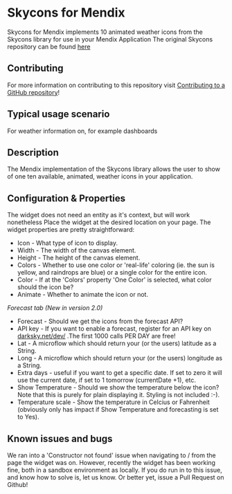# Skycons for Mendix

Skycons for Mendix implements 10 animated weather icons from the Skycons library for use in your Mendix Application
The original Skycons repository can be found [here](https://github.com/darkskyapp/skycons)

## Contributing

For more information on contributing to this repository visit [Contributing to a GitHub repository](https://world.mendix.com/display/howto50/Contributing+to+a+GitHub+repository)!

## Typical usage scenario

For weather information on, for example dashboards

## Description

The Mendix implementation of the Skycons library allows the user to show of one ten available, animated, weather icons in your application.

## Configuration & Properties

The widget does not need an entity as it's context, but will work nonetheless
Place the widget at the desired location on your page. The widget properties are pretty straightforward:

* Icon - What type of icon to display.
* Width - The width of the canvas element.
* Height - The height of the canvas element.
* Colors - Whether to use one color or 'real-life' coloring (ie. the sun is yellow, and raindrops are blue) or a single color for the entire icon.
* Color - If at the 'Colors' property 'One Color' is selected, what color should the icon be?
* Animate - Whether to animate the icon or not.

_Forecast tab (New in version 2.0)_

* Forecast - Should we get the icons from the forecast API?
* API key - If you want to enable a forecast, register for an API key on [darksky.net/dev/](https://darksky.net/dev/) .The first 1000 calls PER DAY are free!
* Lat - A microflow which should return your (or the users) latitude as a String.
* Long - A microflow which should return your (or the users) longitude as a String.
* Extra days - useful if you want to get a specific date. If set to zero it will use the current date, if set to 1 tomorrow (currentDate +1), etc.
* Show Temperature - Should we show the temperature below the icon? Note that this is purely for plain displaying it. Styling is not included :-).
* Temperature scale - Show the temperature in Celcius or Fahrenheit (obviously only has impact if Show Temperature and forecasting is set to Yes).


## Known issues and bugs

We ran into a 'Constructor not found' issue when navigating to / from the page the widget was on. However, recently the widget has been working fine, both in a sandbox environment as locally. If you do run in to this issue, and know how to solve is, let us know. Or better yet, issue a Pull Request on Github!
